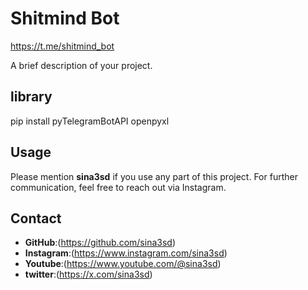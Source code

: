 # Shitmind Bot

https://t.me/shitmind_bot

A brief description of your project.

## library

pip install pyTelegramBotAPI openpyxl

## Usage

Please mention **sina3sd** if you use any part of this project. For further communication, feel free to reach out via Instagram.

## Contact

- **GitHub**:(https://github.com/sina3sd)
- **Instagram**:(https://www.instagram.com/sina3sd)
- **Youtube**:(https://www.youtube.com/@sina3sd)
- **twitter**:(https://x.com/sina3sd)

